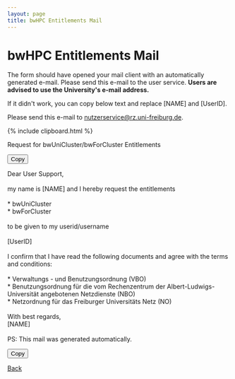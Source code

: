 ```yaml
---
layout: page
title: bwHPC Entitlements Mail
---
```


# bwHPC Entitlements Mail

The form should have opened your mail client with an automatically generated e-mail.
Please send this e-mail to the user service.
**Users are advised to use the University's e-mail address.**

If it didn't work, you can copy below text and replace \[NAME\] and \[UserID\].

Please send this e-mail to [nutzerservice@rz.uni-freiburg.de](mailto:nutzerservice@rz.uni-freiburg.de).

{% include clipboard.html %}

<article class="message is-primary">
  <div class="message-header">
    <p id="subject">Request for bwUniCluster/bwForCluster Entitlements</p>
    <button class="button is-link" onclick="copyToClipboard('subject')">Copy</button>
  </div>
  <div class="message-body">
    <div class="field is-grouped">
      <p id="mail" data-html="true">Dear User Support,<br/>
<br/>
my name is [NAME] and I hereby request the entitlements<br/>
<br/>
* bwUniCluster<br/>
* bwForCluster<br/>
<br/>
to be given to my userid/username<br/>
<br/>
[UserID]<br/>
<br/>
I confirm that I have read the following documents and agree with the terms and conditions:<br/>
<br/>
* Verwaltungs - und Benutzungsordnung (VBO)<br/>
* Benutzungsordnung für die vom Rechenzentrum der Albert-Ludwigs-Universität angebotenen Netzdienste (NBO)<br/>
* Netzordnung für das Freiburger Universitäts Netz (NO)<br/>
<br/>
With best regards,<br/>
[NAME]<br/>
<br/>
PS: This mail was generated automatically.</p>
      <button class="button is-link is-light" onclick="copyToClipboard('mail')">Copy</button>
    </div>
  </div>
</article>

<a href="/bwhpc/entitlement/" class="button is-link">Back</a>